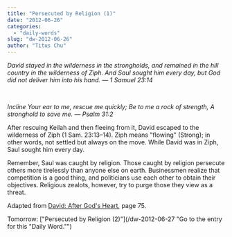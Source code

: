 ```yaml
---
title: "Persecuted by Religion (1)"
date: "2012-06-26"
categories: 
  - "daily-words"
slug: "dw-2012-06-26"
author: "Titus Chu"
---
```


_David stayed in the wilderness in the strongholds, and remained in the hill country in the wilderness of Ziph. And Saul sought him every day, but God did not deliver him into his hand. — 1 Samuel 23:14_

 

_Incline Your ear to me, rescue me quickly; Be to me a rock of strength, A stronghold to save me. — Psalm 31:2_

After rescuing Keilah and then fleeing from it, David escaped to the wilderness of Ziph (1 Sam. 23:13–14). Ziph means "flowing" (Strong); in other words, not settled but always on the move. While David was in Ziph, Saul sought him every day.

Remember, Saul was caught by religion. Those caught by religion persecute others more tirelessly than anyone else on earth. Businessmen realize that competition is a good thing, and politicians use each other to obtain their objectives. Religious zealots, however, try to purge those they view as a threat.

Adapted from [David: After God's Heart](/book-david "Go to the listing for this book.")_[,](/book-journey "Go to the listing for this book.")_ page 75.

Tomorrow: ["Persecuted by Religion (2)"](/dw-2012-06-27 "Go to the entry for this "Daily Word."")
